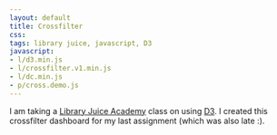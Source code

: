 ```yaml
---
layout: default
title: Crossfilter
css:
tags: library juice, javascript, D3
javascript:
- l/d3.min.js
- l/crossfilter.v1.min.js
- l/dc.min.js
- p/cross.demo.js 
---
```

<style>
	#question_half_hour {
		text-align: center; 
	}
</style>
<div class="jumbotron">
	<div id="question_half_hour"></div>
</div>	
<div class="row">
	<div class="col-md-3" id="question_weekday"></div>
	<div class="col-md-3" id="location_name"></div>
	<div class="col-md-3" id="patron_type"></div>
	<div class="col-md-3" id="time_spent"></div>
</div> 	

I am taking a [Library Juice Academy](http://libraryjuiceacademy.com/) class on using [D3](http://d3js.org/). I created this crossfilter dashboard for my last assignment (which was also late :).